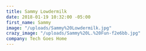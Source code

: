 ```yaml
---
title: Sammy Lowdermilk
date: 2018-01-19 10:32:00 -05:00
first_name: Sammy
image: "/uploads/Sammy%20Lowdermilk.jpg"
crazy_image: "/uploads/Sammy%20L.%20Fun-f2e6bb.jpg"
company: Tech Goes Home
---
```


